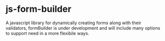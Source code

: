 # js-form-builder



A javascript library for dynamically creating forms along with their validators, formBuilder is under development and will include many options to support need in a more flexibile ways.

